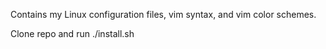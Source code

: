Contains my Linux configuration files, vim syntax, and vim color schemes.

Clone repo and run ./install.sh

